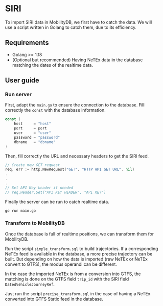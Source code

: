 # SIRI


To import SIRI data in MobilityDB, we first have to catch the data. We will use a script written in Golang to catch them, due to its efficiency.

## Requirements
- Golang >= 1.18
- (Optional but recommended) Having NeTEx data in the database matching the dates of the realtime data.

## User guide

### Run server

First, adapt the <code>main.go</code> to ensure the connection to the database. Fill correctly the <code>const</code> with the database information.

```go
const (
    host     = "host"
    port     = port
    user     = "user"
    password = "password"
    dbname   = "dbname"
)
```

Then, fill correctly the URL and necessary headers to get the SIRI feed.

```go
// Create new GET request
req, err := http.NewRequest("GET", "HTTP API GET URL", nil)
.
.
.
// Set API Key header if needed
// req.Header.Set("API KEY HEADER", "API KEY")
```

Finally the server can be run to catch realtime data.

```bash
go run main.go
```

### Transform to MobilityDB

Once the database is full of realtime positions, we can transform them for MobilityDB.

Run the script <code>simple_transform.sql</code> to build trajectories. If a corresponding NeTEx feed is available in the database, a more precise trajectory can be built. But depending on how the data is imported (raw NeTEx or NeTEx convert to GTFS), the modus operandi can be different. 

In the case the imported NeTEx is from a conversion into GTFS, the matching is done on the GTFS field <code>trip_id</code> with the SIRI field <code>DatedVehicleJourneyRef</code>.

Just run the script <code>precise_transform.sql</code> in the case of having a NeTEx converted into GTFS Static feed in the database.